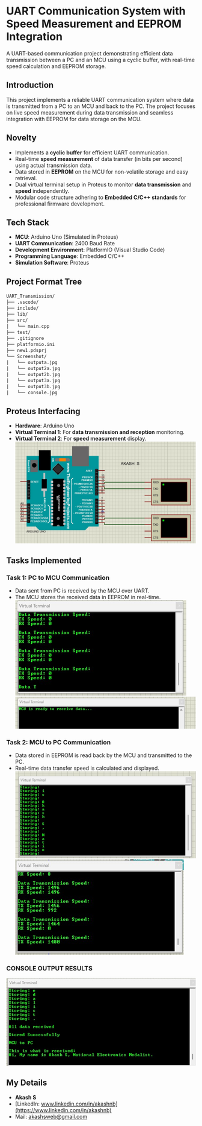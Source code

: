 # UART Communication System with Speed Measurement and EEPROM Integration

A UART-based communication project demonstrating efficient data transmission between a PC and an MCU using a cyclic buffer, with real-time speed calculation and EEPROM storage.

## Introduction
This project implements a reliable UART communication system where data is transmitted from a PC to an MCU and back to the PC. The project focuses on live speed measurement during data transmission and seamless integration with EEPROM for data storage on the MCU.

## Novelty
- Implements a **cyclic buffer** for efficient UART communication.
- Real-time **speed measurement** of data transfer (in bits per second) using actual transmission data.
- Data stored in **EEPROM** on the MCU for non-volatile storage and easy retrieval.
- Dual virtual terminal setup in Proteus to monitor **data transmission** and **speed** independently.
- Modular code structure adhering to **Embedded C/C++ standards** for professional firmware development.

## Tech Stack
- **MCU**: Arduino Uno (Simulated in Proteus)
- **UART Communication**: 2400 Baud Rate
- **Development Environment**: PlatformIO (Visual Studio Code)
- **Programming Language**: Embedded C/C++
- **Simulation Software**: Proteus

## Project Format Tree
```
UART_Transmission/
├── .vscode/              
├── include/             
├── lib/                
├── src/                 
│   └── main.cpp         
├── test/                
├── .gitignore            
├── platformio.ini       
├── new1.pdsprj          
└── Screenshot/
|   └── outputa.jpg
|   └── output2a.jpg
|   └── output2b.jpg
|   └── output3a.jpg
|   └── output3b.jpg
|   └── console.jpg       

```

## Proteus Interfacing
- **Hardware**: Arduino Uno
- **Virtual Terminal 1**: For **data transmission and reception** monitoring.
- **Virtual Terminal 2**: For **speed measurement** display.
![Output](Screenshot/outputa.jpg)

## Tasks Implemented

### Task 1: PC to MCU Communication
- Data sent from PC is received by the MCU over UART.
- The MCU stores the received data in EEPROM in real-time.
![Output](Screenshot/output2a.jpg)
![Output](Screenshot/output2b.jpg)
### Task 2: MCU to PC Communication
- Data stored in EEPROM is read back by the MCU and transmitted to the PC.
- Real-time data transfer speed is calculated and displayed.
![Output](Screenshot/output3a.jpg)
![Output](Screenshot/output3b.jpg)

### CONSOLE OUTPUT RESULTS
![Output](Screenshot/console.jpg)

## My Details
- **Akash S**
- [LinkedIn: www.linkedin.com/in/akashnb](https://www.linkedin.com/in/akashnb)
- Mail: akashsweb@gmail.com
